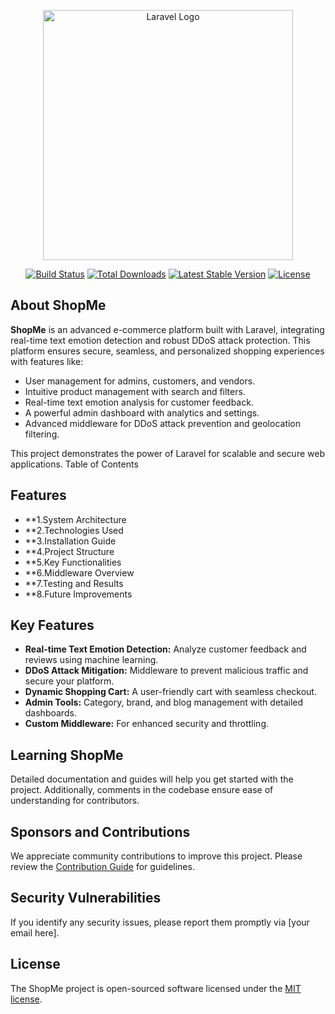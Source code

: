 <p align="center"><a href="#" target="_blank"><img src="https://raw.githubusercontent.com/laravel/art/master/logo-lockup/5%20SVG/2%20CMYK/1%20Full%20Color/laravel-logolockup-cmyk-red.svg" width="400" alt="Laravel Logo"></a></p>

<p align="center">
<a href="https://github.com/yourusername/ShopMe/actions"><img src="https://github.com/yourusername/ShopMe/workflows/tests/badge.svg" alt="Build Status"></a>
<a href="https://packagist.org/packages/yourusername/ShopMe"><img src="https://img.shields.io/packagist/dt/yourusername/ShopMe" alt="Total Downloads"></a>
<a href="https://packagist.org/packages/yourusername/ShopMe"><img src="https://img.shields.io/packagist/v/yourusername/ShopMe" alt="Latest Stable Version"></a>
<a href="https://packagist.org/packages/yourusername/ShopMe"><img src="https://img.shields.io/packagist/l/yourusername/ShopMe" alt="License"></a>
</p>

## About ShopMe

**ShopMe** is an advanced e-commerce platform built with Laravel, integrating real-time text emotion detection and robust DDoS attack protection. This platform ensures secure, seamless, and personalized shopping experiences with features like:

- User management for admins, customers, and vendors.
- Intuitive product management with search and filters.
- Real-time text emotion analysis for customer feedback.
- A powerful admin dashboard with analytics and settings.
- Advanced middleware for DDoS attack prevention and geolocation filtering.

This project demonstrates the power of Laravel for scalable and secure web applications.
Table of Contents

## Features
- **1.System Architecture
- **2.Technologies Used
- **3.Installation Guide
- **4.Project Structure
- **5.Key Functionalities
- **6.Middleware Overview
- **7.Testing and Results
- **8.Future Improvements

## Key Features
- **Real-time Text Emotion Detection:** Analyze customer feedback and reviews using machine learning.
- **DDoS Attack Mitigation:** Middleware to prevent malicious traffic and secure your platform.
- **Dynamic Shopping Cart:** A user-friendly cart with seamless checkout.
- **Admin Tools:** Category, brand, and blog management with detailed dashboards.
- **Custom Middleware:** For enhanced security and throttling.

## Learning ShopMe

Detailed documentation and guides will help you get started with the project. Additionally, comments in the codebase ensure ease of understanding for contributors.

## Sponsors and Contributions

We appreciate community contributions to improve this project. Please review the [Contribution Guide](CONTRIBUTING.md) for guidelines.

## Security Vulnerabilities

If you identify any security issues, please report them promptly via [your email here].

## License

The ShopMe project is open-sourced software licensed under the [MIT license](https://opensource.org/licenses/MIT).
